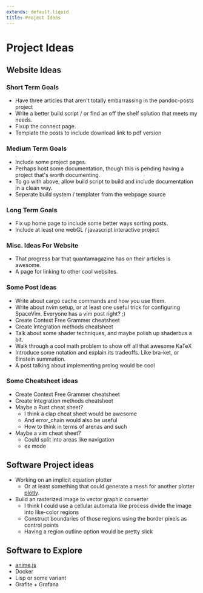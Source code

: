 ```yaml
---
extends: default.liquid
title: Project Ideas
---
```

# Project Ideas

## Website Ideas

### Short Term Goals

* Have three articles that aren't totally embarrassing in the pandoc-posts project
* Write a better build script / or find an off the shelf solution that meets my needs.
* Fixup the connect page.
* Template the posts to include download link to pdf version

### Medium Term Goals

* Include some project pages.
* Perhaps host some documentation, though this is pending having a project that's worth documenting.
* To go with above, allow build script to build and include documentation in a clean way.
* Seperate build system / templater from the webpage source

### Long Term Goals

* Fix up home page to include some better ways sorting posts.
* Include at least one webGL / javascript interactive project

### Misc. Ideas For Website

* That progress bar that quantamagazine has on their articles is awesome.
* A page for linking to other cool websites. 

### Some Post Ideas

* Write about cargo cache commands and how you use them.
* Write about nvim setup, or at least one useful trick for configuring SpaceVim. Everyone has a vim post right? ;)
* Create Context Free Grammer cheatsheet
* Create Integration methods cheatsheet
* Talk about some shader techniques, and maybe polish up shaderbus a bit.
* Walk through a cool math problem to show off all that awesome KaTeX
* Introduce some notation and explain its tradeoffs. Like bra-ket, or Einstein summation.
* A post talking about implementing prolog would be cool

### Some Cheatsheet ideas

* Create Context Free Grammer cheatsheet
* Create Integration methods cheatsheet
* Maybe a Rust cheat sheet?
    + I think a clap cheat sheet would be awesome
    + And error_chain would also be useful
    + How to think in terms of arenas and such
* Maybe a vim cheat sheet?
    + Could split into areas like navigation
    + ex mode

## Software Project ideas

* Working on an implicit equation plotter
    + Or at least something that could generate a mesh for another plotter [plotly](https://plot.ly/).
* Build an rasterized image to vector graphic converter
    + I think I could use a cellular automata like process divide the image into like-color regions 
    + Construct boundaries of those regions using the border pixels as control points
    + Having a region outline option would be pretty slick

## Software to Explore

* [anime.js](anime.js)
* Docker
* Lisp or some variant 
* Grafite + Grafana

